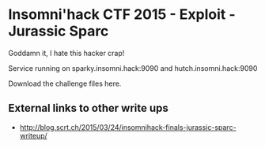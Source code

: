 # Insomni'hack CTF 2015 - Exploit - Jurassic Sparc

Goddamn it, I hate this hacker crap!

Service running on sparky.insomni.hack:9090 and hutch.insomni.hack:9090

Download the challenge files here.

## External links to other write ups

* <http://blog.scrt.ch/2015/03/24/insomnihack-finals-jurassic-sparc-writeup/>
